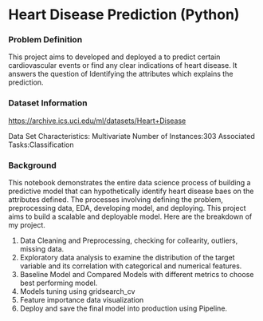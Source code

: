 # Heart Disease Prediction (Python)

### Problem Definition

This project aims to developed and deployed a to predict certain cardiovascular events or find any clear indications of heart disease. It answers the question of Identifying the attributes which explains the prediction.

### Dataset Information

<https://archive.ics.uci.edu/ml/datasets/Heart+Disease>

Data Set Characteristics:  Multivariate
Number of Instances:303
Associated Tasks:Classification

### Background

This notebook demonstrates the entire data science process of building a predictive model that can hypothetically identify heart disease baes on the attributes defined. The processes involving defining the problem, preprocessing data, EDA, developing model, and deploying. This project aims to build a scalable and deployable model. Here are the breakdown of my project.

1. Data Cleaning and Preprocessing, checking for collearity, outliers, missing data.
2. Exploratory data analysis to examine the distribution of the target variable and its correlation with categorical and numerical features.
3. Baseline Model and Compared Models with different metrics to choose best performing model.
4. Models tuning using gridsearch_cv
5. Feature importance data visualization 
6. Deploy and save the final model into production using Pipeline.
